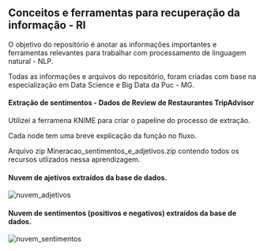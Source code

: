 ## Conceitos e ferramentas para recuperação da informação - RI

O objetivo do repositório é anotar as informações importantes e ferramentas relevantes para trabalhar com processamento de linguagem natural - NLP.

Todas as informações e arquivos do repositório, foram criadas com base na especialização em Data Science e Big Data da Puc - MG.

#### Extração de sentimentos - Dados de Review de Restaurantes TripAdvisor

Utilizei a ferramena KNIME para criar o papeline do processo de extração.

Cada node tem uma breve explicação da função no fluxo.

Arquivo zip Mineracao_sentimentos_e_adjetivos.zip contendo todos os recursos utlizados nessa aprendizagem.

#### Nuvem de ajetivos extraídos da base de dados.

![nuvem_adjetivos](https://user-images.githubusercontent.com/15157510/66793598-8a2a0d80-eed4-11e9-93a2-ceba8e71915e.PNG)

#### Nuvem de sentimentos (positivos e negativos) extraídos da base de dados. 

![nuvem_sentimentos](https://user-images.githubusercontent.com/15157510/66793653-c198ba00-eed4-11e9-9dd6-a6d140488e76.PNG)

